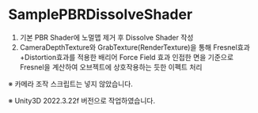 # SamplePBRDissolveShader

1. 기본 PBR Shader에 노멀맵 제거 후 Dissolve Shader 작성
2. CameraDepthTexture와 GrabTexture(RenderTexture)을 통해
   Fresnel효과+Distortion효과를 적용한 배리어 Force Field 효과
   인접한 면을 기준으로 Fresnel을 계산하여 오브젝트에 상호작용하는 듯한 이펙트 처리

※ 카메라 조작 스크립트는 넣지 않았습니다.

※ Unity3D 2022.3.22f 버전으로 작업하였습니다.
